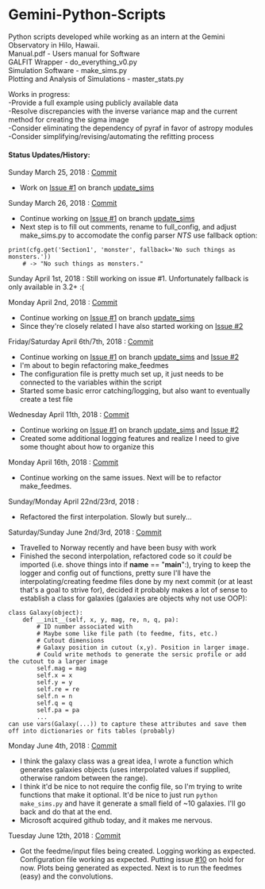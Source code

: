 # Gemini-Python-Scripts
Python scripts developed while working as an intern at the Gemini Observatory in Hilo, Hawaii.  
Manual.pdf - Users manual for Software  
GALFIT Wrapper - do_everything_v0.py  
Simulation Software -  make_sims.py  
Plotting and Analysis of Simulations - master_stats.py  

Works in progress:  
-Provide a full example using publicly available data  
-Resolve discrepancies with the inverse variance map and the current method for creating the sigma image  
-Consider eliminating the dependency of pyraf in favor of astropy modules  
-Consider simplifying/revising/automating the refitting process  

#### Status Updates/History:

Sunday March 25, 2018 : [Commit](https://github.com/rileypeterson/Gemini-Python-Scripts/commit/648af5ecbbb6f1e69ad9b20906a22330b7f2d2fb#diff-66d1da86b9755f7c032b1c07934308a6)  
- Work on [Issue #1](https://github.com/rileypeterson/Gemini-Python-Scripts/issues/1) on branch [update_sims](https://github.com/rileypeterson/Gemini-Python-Scripts/tree/update_sims)  

Sunday March 26, 2018 : [Commit](https://github.com/rileypeterson/Gemini-Python-Scripts/commit/5e67ccca59d264e82f6cfa54f6f8817d60be6965#diff-66d1da86b9755f7c032b1c07934308a6)
- Continue working on [Issue #1](https://github.com/rileypeterson/Gemini-Python-Scripts/issues/1) on branch [update_sims](https://github.com/rileypeterson/Gemini-Python-Scripts/tree/update_sims)
- Next step is to fill out comments, rename to full_config, and adjust make_sims.py to accomodate the config parser
*NTS* use fallback option:  
```
print(cfg.get('Section1', 'monster', fallback='No such things as monsters.'))
    # -> "No such things as monsters."
```
Sunday April 1st, 2018 : 
Still working on issue #1. Unfortunately fallback is only available in 3.2+ :(

Monday April 2nd, 2018 : [Commit](https://github.com/rileypeterson/Gemini-Python-Scripts/commit/92e17cbee351d4e3da148e49d2f1e080a8bffa10)
- Continue working on [Issue #1](https://github.com/rileypeterson/Gemini-Python-Scripts/issues/1) on branch [update_sims](https://github.com/rileypeterson/Gemini-Python-Scripts/tree/update_sims)
- Since they're closely related I have also started working on [Issue #2](https://github.com/rileypeterson/Gemini-Python-Scripts/issues/2)

Friday/Saturday April 6th/7th, 2018 : [Commit](https://github.com/rileypeterson/Gemini-Python-Scripts/commit/911b8bd065346d8a95d52edc73e6031d955c914b)
- Continue working on [Issue #1](https://github.com/rileypeterson/Gemini-Python-Scripts/issues/1) on branch [update_sims](https://github.com/rileypeterson/Gemini-Python-Scripts/tree/update_sims) and [Issue #2](https://github.com/rileypeterson/Gemini-Python-Scripts/issues/2)  
- I'm about to begin refactoring make_feedmes
- The configuration file is pretty much set up, it just needs to be connected to the variables within the script
- Started some basic error catching/logging, but also want to eventually create a test file

Wednesday April 11th, 2018 : [Commit](https://github.com/rileypeterson/Gemini-Python-Scripts/commit/58aa0d2225ba23fe610aeb59170cfe778a47e5ce)
- Continue working on [Issue #1](https://github.com/rileypeterson/Gemini-Python-Scripts/issues/1) on branch [update_sims](https://github.com/rileypeterson/Gemini-Python-Scripts/tree/update_sims) and [Issue #2](https://github.com/rileypeterson/Gemini-Python-Scripts/issues/2)  
- Created some additional logging features and realize I need to give some thought about how to organize this

Monday April 16th, 2018 : [Commit](https://github.com/rileypeterson/Gemini-Python-Scripts/commit/e22f9ac2c946831e6814098534f6b7733e826e4c)
- Continue working on the same issues. Next will be to refactor make_feedmes.

Sunday/Monday April 22nd/23rd, 2018 :  
- Refactored the first interpolation. Slowly but surely...

Saturday/Sunday June 2nd/3rd, 2018 : [Commit](https://github.com/rileypeterson/Gemini-Python-Scripts/commit/50e3d7d5b4cb15c78c17ab39b0d4297ff72ca08c)
- Travelled to Norway recently and have been busy with work
- Finished the second interpolation, refactored code so it *could* be imported (i.e. shove things into if __name__ == "__main__":), trying to keep the logger and config out of functions, pretty sure I'll have the interpolating/creating feedme files done by my next commit (or at least that's a goal to strive for), decided it probably makes a lot of sense to establish a class for galaxies (galaxies are objects why not use OOP): 
```
class Galaxy(object):
    def __init__(self, x, y, mag, re, n, q, pa):
        # ID number associated with
        # Maybe some like file path (to feedme, fits, etc.)
        # Cutout dimensions
        # Galaxy position in cutout (x,y). Position in larger image.
        # Could write methods to generate the sersic profile or add the cutout to a larger image
        self.mag = mag
        self.x = x
        self.y = y
        self.re = re
        self.n = n
        self.q = q
        self.pa = pa
        ...
can use vars(Galaxy(...)) to capture these attributes and save them off into dictionaries or fits tables (probably)
```
Monday June 4th, 2018 : [Commit](https://github.com/rileypeterson/Gemini-Python-Scripts/commit/b907c65e64699a1316522a8c8b88a8b22970f39d)
- I think the galaxy class was a great idea, I wrote a function which generates galaxies objects (uses interpolated values if supplied, otherwise random between the range).  
- I think it'd be nice to not require the config file, so I'm trying to write functions that make it optional. It'd be nice to just run `python make_sims.py` and have it generate a small field of ~10 galaxies. I'll go back and do that at the end.
- Microsoft acquired github today, and it makes me nervous.

Tuesday June 12th, 2018 : [Commit](https://github.com/rileypeterson/Gemini-Python-Scripts/commit/1a37b63d95fffefddf21a77dfc4a8db4e445372d)
- Got the feedme/input files being created. Logging working as expected. Configuration file working as expected. Putting issue [#10](https://github.com/rileypeterson/Gemini-Python-Scripts/issues/10) on hold for now. Plots being generated as expected. Next is to run the feedmes (easy) and the convolutions.

        
